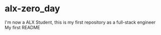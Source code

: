 # alx-zero_day
I'm now a ALX Student, this is my first repository as a full-stack engineer
My first README
